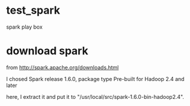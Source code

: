 # test_spark
spark play box


# download spark

from http://spark.apache.org/downloads.html

I chosed Spark release 1.6.0, package type Pre-built for Hadoop 2.4 and later

here, I extract it and put it to "/usr/local/src/spark-1.6.0-bin-hadoop2.4".
